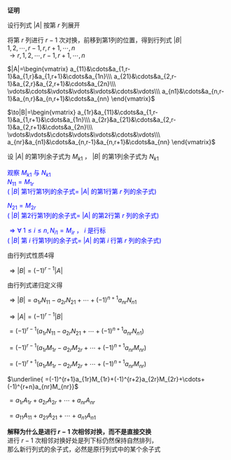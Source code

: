 **证明**  
  
设行列式 $|A|$ 按第 $r$ 列展开  
  
将第 $r$ 列进行 $r-1$ 次对换，前移到第1列的位置，得到行列式 $|B|$  
 $1,2,\cdots,r-1,r,r+1,\cdots,n$  
 $\to r,1,2,\cdots,r-1,r+1,\cdots,n$  
  
 $|A|=\begin{vmatrix}  
a_{11}&\cdots&a_{1,r-1}&a_{1,r}&a_{1,r+1}&\cdots&a_{1n}\\\  
a_{21}&\cdots&a_{2,r-1}&a_{2,r}&a_{2,r+1}&\cdots&a_{2n}\\\  
\vdots&\cdots&\vdots&\vdots&\vdots&\cdots&\vdots\\\  
a_{n1}&\cdots&a_{n,r-1}&a_{n,r}&a_{n,r+1}&\cdots&a_{nn}  
\end{vmatrix}$  
  
 $\to|B|=\begin{vmatrix}  
a_{1r}&a_{11}&\cdots&a_{1,r-1}&a_{1,r+1}&\cdots&a_{1n}\\\  
a_{2r}&a_{21}&\cdots&a_{2,r-1}&a_{2,r+1}&\cdots&a_{2n}\\\  
\vdots&\vdots&\cdots&\vdots&\vdots&\cdots&\vdots\\\  
a_{nr}&a_{n1}&\cdots&a_{n,r-1}&a_{n,r+1}&\cdots&a_{nn}  
\end{vmatrix}$  
  
  
  
设 $|A|$ 的第1列余子式为 $M_{k1}$ ， $|B|$ 的第1列余子式为 $N_{k1}$  
  
  
  
<font color=blue>观察 $M_{k1}$ 与 $N_{k1}$  
 $N_{11}=M_{1r}$  
( $|B|$ 第1行第1列的余子式= $|A|$ 的第1行第 $r$ 列的余子式)  
  
 $N_{21}=M_{2r}$  
( $|B|$ 第2行第1列的余子式= $|A|$ 的第2行第 $r$ 列的余子式)  
  
 $\Rightarrow\forall\ 1\leq i\leq n,N_{i1}=M_{ir}$ ， $i$ 是行标  
( $|B|$ 第 $i$ 行第1列的余子式= $|A|$ 的第 $i$ 行第 $r$ 列的余子式)  
</font>  
  
  
  
由行列式性质4得  
  
 $\Rightarrow|B|=(-1)^{r-1}|A|$  
  
由行列式递归定义得  
  
 $\Rightarrow|B|=a_{1r}N_{11}-a_{2r}N_{21}+\cdots+(-1)^{n+1}a_{nr}N_{n1}$  
  
 $\Rightarrow|A|=(-1)^{r-1}|B|$  
  
 $=(-1)^{r-1}(a_{1r}N_{11}-a_{2r}N_{21}+\cdots+(-1)^{n+1}a_{nr}N_{n1})$  
  
 $=(-1)^{r-1}(a_{1r}M_{1r}-a_{2r}M_{2r}+\cdots+(-1)^{n+1}a_{nr}M_{nr})$  
  
 $=(-1)^{r+1}(a_{1r}M_{1r}-a_{2r}M_{2r}+\cdots+(-1)^{n+1}a_{nr}M_{nr})$  
  
 $\underline{  
=(-1)^{r+1}a_{1r}M_{1r}+(-1)^{r+2}a_{2r}M_{2r}+\cdots+(-1)^{r+n}a_{nr}M_{nr}}$  
  
 $=a_{1r}A_{1r}+a_{2r}A_{2r}+\cdots+a_{nr}A_{nr}$  
  
 $=a_{11}A_{11}+a_{21}A_{21}+\cdots+a_{n1}A_{n1}$  
  
  
  
**解释为什么是进行 $r-1$ 次相邻对换，而不是直接交换**  
进行 $r-1$ 次相邻对换好处是列下标仍然保持自然排列，  
那么新行列式的余子式，必然是原行列式中的某个余子式  
